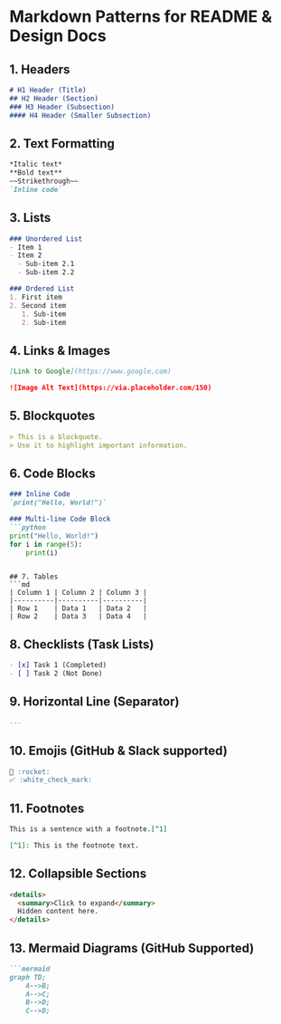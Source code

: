 # Markdown Patterns for README & Design Docs

## 1. Headers
```md
# H1 Header (Title)
## H2 Header (Section)
### H3 Header (Subsection)
#### H4 Header (Smaller Subsection)
```

## 2. Text Formatting
```md
*Italic text*  
**Bold text**  
~~Strikethrough~~  
`Inline code`  
```

## 3. Lists
```md
### Unordered List
- Item 1
- Item 2
  - Sub-item 2.1
  - Sub-item 2.2

### Ordered List
1. First item
2. Second item
   1. Sub-item
   2. Sub-item
```

## 4. Links & Images
```md
[Link to Google](https://www.google.com)

![Image Alt Text](https://via.placeholder.com/150)
```

## 5. Blockquotes
```md
> This is a blockquote.
> Use it to highlight important information.
```

## 6. Code Blocks
```md
### Inline Code
`print("Hello, World!")`

### Multi-line Code Block
```python
print("Hello, World!")
for i in range(5):
    print(i)
```
```

## 7. Tables
```md
| Column 1 | Column 2 | Column 3 |
|----------|----------|----------|
| Row 1    | Data 1   | Data 2   |
| Row 2    | Data 3   | Data 4   |
```

## 8. Checklists (Task Lists)
```md
- [x] Task 1 (Completed)
- [ ] Task 2 (Not Done)
```

## 9. Horizontal Line (Separator)
```md
---
```

## 10. Emojis (GitHub & Slack supported)
```md
🚀 :rocket:
✅ :white_check_mark:
```

## 11. Footnotes
```md
This is a sentence with a footnote.[^1]

[^1]: This is the footnote text.
```

## 12. Collapsible Sections
```md
<details>
  <summary>Click to expand</summary>
  Hidden content here.
</details>
```

## 13. Mermaid Diagrams (GitHub Supported)
```md
```mermaid
graph TD;
    A-->B;
    A-->C;
    B-->D;
    C-->D;
```
```
